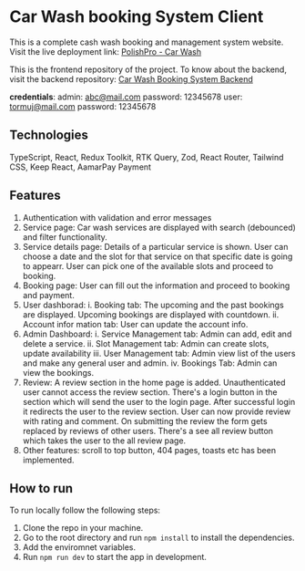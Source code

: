 # Car Wash booking System Client
This is a complete cash wash booking and management system website. Visit the live deployment link: [PolishPro - Car Wash](https://car-washing-system-client-sigma.vercel.app/)

This is the frontend repository of the project. To know about the backend, visit the backend repository: [Car Wash Booking System Backend](https://github.com/D1Asif/car-washing-system)

**credentials**: 
admin: abc@mail.com password: 12345678 user: tormuj@mail.com password: 12345678

## Technologies
TypeScript, React, Redux Toolkit, RTK Query, Zod, React Router, Tailwind CSS, Keep React, AamarPay Payment

## Features
1. Authentication with validation and error messages
2. Service page: Car wash services are displayed with search (debounced) and filter functionality.
3. Service details page: Details of a particular service is shown. User can choose a date and the slot for that service on that specific date is going to appearr. User can pick one of the available slots and proceed to booking.
4. Booking page: User can fill out the information and proceed to booking and payment.
5. User dashborad: i. Booking tab: The upcoming and the past bookings are displayed. Upcoming bookings are displayed with countdown. ii. Account infor mation tab: User can update the account info.
6. Admin Dashboard:
   i. Service Management tab: Admin can add, edit and delete a service.
   ii. Slot Management tab: Admin can create slots, update availability
   iii. User Management tab: Admin view list of the users and make any general user and admin.
   iv. Bookings Tab: Admin can view the bookings.
7. Review: A review section in the home page is added. Unauthenticated user cannot access the review section. There's a login button in the section which will send the user to the login page. After successful login it redirects the user to the review section. User can now provide review with rating and comment. On submitting the review the form gets replaced by reviews of other users. There's a see all review button which takes the user to the all review page.
8. Other features: scroll to top button, 404 pages, toasts etc has been implemented.

## How to run
To run locally follow the following steps:
1. Clone the repo in your machine.
2. Go to the root directory and run `npm install` to install the dependencies.
3. Add the enviromnet variables.
4. Run `npm run dev` to start the app in development.
